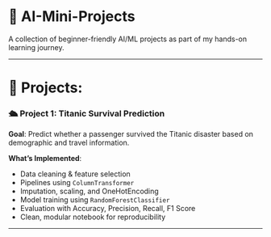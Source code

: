 # 🧠 AI-Mini-Projects

A collection of beginner-friendly AI/ML projects as part of my hands-on learning journey.

---

# 📁 Projects:

### 🛳️ Project 1: Titanic Survival Prediction

**Goal**: Predict whether a passenger survived the Titanic disaster based on demographic and travel information.

**What’s Implemented**:
- Data cleaning & feature selection
- Pipelines using `ColumnTransformer`
- Imputation, scaling, and OneHotEncoding
- Model training using `RandomForestClassifier`
- Evaluation with Accuracy, Precision, Recall, F1 Score
- Clean, modular notebook for reproducibility

---
